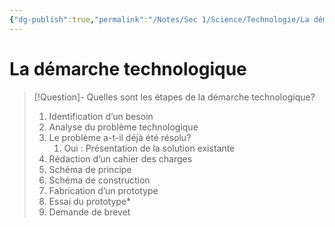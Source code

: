 ```yaml
---
{"dg-publish":true,"permalink":"/Notes/Sec 1/Science/Technologie/La démarche technologique/"}
---
```


# La démarche technologique

>[!Question]- Quelles sont les étapes de la démarche technologique?
>1. Identification d’un besoin
>2. Analyse du problème technologique
  >3. Le problème a-t-il déjà été résolu?
 > 	  1. Oui : Présentation de la solution existante
>4. Rédaction d’un cahier des charges
>5. Schéma de principe
>6. Schéma de construction
>7. Fabrication d’un prototype
>8. Essai du prototype*
>9. Demande de brevet